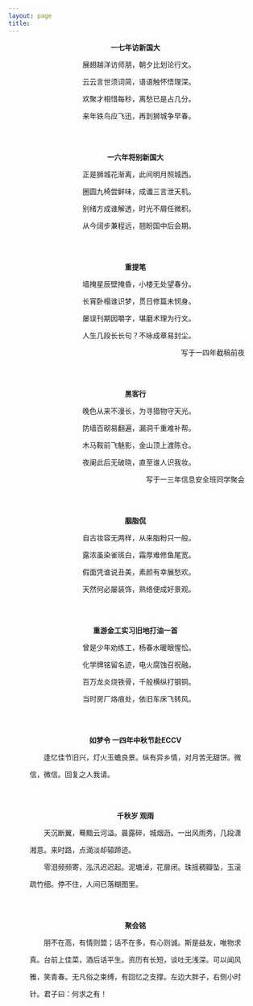 ```yaml
---
layout: page
title:  
---
```

<!--后续对p加属性，左右间距 -->
<t1>

<p><div class="text" style=" text-align:center;"><strong>一七年访新国大</strong></div></p>

<p><div class="text" style=" text-align:center;">&emsp;展翅越洋访师朋，朝夕比划论行文。</div></p>
<p><div class="text" style=" text-align:center;">&emsp;云云言世须词简，语语触怀悟理深。</div> </p> 
<p><div class="text" style=" text-align:center;">&emsp;欢聚才相惜每秒，离愁已是占几分。</div> </p> 
<p><div class="text" style=" text-align:center;">&emsp;来年铁鸟应飞迅，再到狮城争早春。</div> </p>  


<br>
<br>


<p><div class="text" style=" text-align:center;"><strong>一六年将别新国大</strong></div></p>

<p><div class="text" style=" text-align:center;">&emsp;正是狮城花渐离，此间明月照城西。</div></p>
<p><div class="text" style=" text-align:center;">&emsp;圈圆九椅尝鲜味，成谶三言泄天机。</div> </p> 
<p><div class="text" style=" text-align:center;">&emsp;别绪方成谁解透，时光不屑任微积。</div> </p> 
<p><div class="text" style=" text-align:center;">&emsp;从今阔步兼程远，翘盼国中后会期。</div> </p>  

<br>
<br>

<p><div class="text" style=" text-align:center;"><strong>重提笔</strong></div></p>

<p><div class="text" style=" text-align:center;">&emsp;墙掩星辰壁掩昏，小楼无处望春分。</div></p>
<p><div class="text" style=" text-align:center;">&emsp;长宵卧榻谁识梦，贯日修篇未悯身。</div> </p> 
<p><div class="text" style=" text-align:center;">&emsp;屡误刊期因嚼字，堪磨术理为行文。</div> </p> 
<p><div class="text" style=" text-align:center;">&emsp;人生几段长长句？不咏成章易封尘。</div> </p>  
<p><div class="text" style=" text-align:center;">&emsp;&emsp;&emsp;&emsp;&emsp;&emsp;&emsp;&emsp;&emsp;&emsp;&emsp;&emsp;&emsp;&emsp;&emsp;&emsp;&emsp;&emsp;&emsp;&emsp;&emsp;&emsp;写于一四年截稿前夜</div> </p>  

<br>
<br>

<p><div class="text" style=" text-align:center;"><strong>黑客行</strong></div></p>

<p><div class="text" style=" text-align:center;">&emsp;晚色从来不漫长，为寻猎物守天光。</div></p>
<p><div class="text" style=" text-align:center;">&emsp;防墙百砌易翻遍，漏洞千重难补帮。</div> </p> 
<p><div class="text" style=" text-align:center;">&emsp;木马鞍前飞魅影，金山顶上渡陈仓。</div> </p> 
<p><div class="text" style=" text-align:center;">&emsp;夜阑此后无破晓，直至谁人识我妆。</div> </p>  
<p><div class="text" style=" text-align:center;">&emsp;&emsp;&emsp;&emsp;&emsp;&emsp;&emsp;&emsp;&emsp;&emsp;&emsp;&emsp;&emsp;&emsp;&emsp;&emsp;&emsp;写于一三年信息安全班同学聚会</div> </p>  



<br>
<br>


<p><div class="text" style=" text-align:center;"><strong>胭脂侃</strong></div></p>

<p><div class="text" style=" text-align:center;">&emsp;自古妆容无两样，从来脂粉只一般。</div></p>
<p><div class="text" style=" text-align:center;">&emsp;露浓虽染雀斑白，霜厚难修鱼尾宽。</div> </p> 
<p><div class="text" style=" text-align:center;">&emsp;假面凭谁说丑美，素颜有幸展愁欢。</div> </p> 
<p><div class="text" style=" text-align:center;">&emsp;天然何必屡装饰，熟络便成好景观。</div> </p>  


<br>
<br>

<p><div class="text" style=" text-align:center;"><strong>重游金工实习旧地打油一首</strong></div></p>

<p><div class="text" style=" text-align:center;">&emsp;曾是少年劝练工，杨春水暖眼惺忪。</div></p>
<p><div class="text" style=" text-align:center;">&emsp;化学牌铭留名迹，电火腐蚀召祝融。</div> </p> 
<p><div class="text" style=" text-align:center;">&emsp;百万龙炎烧铁骨，千般横纵打钢铜。</div> </p> 
<p><div class="text" style=" text-align:center;">&emsp;当时房厂烙痕处，依旧车床飞转风。</div> </p>  


<br>
<br>

<p><div class="text" style=" text-align:center;"><strong>如梦令 一四年中秋节赴ECCV</strong></div></p>

<p><div class="text" style=" text-align:center;">&emsp;&emsp;逢忆佳节旧兴，灯火玉蟾良景。纵有异乡情，对月苦无甜饼。微</div></p>
<p><div class="text" style=" text-align:center;">信，微信。回复之人我请。&emsp;&emsp;&emsp;&emsp;&ensp;&emsp;&emsp;&emsp;&emsp;&ensp;&emsp;&emsp;&emsp;&emsp;&ensp;&emsp;&emsp;&emsp;&emsp;&ensp;</div> </p> 


<br>
<br>


<p><div class="text" style=" text-align:center;"><strong>千秋岁 观雨</strong></div></p>

<p><div class="text" style=" text-align:center;">&emsp;&emsp;天沉断翼，蓦黯云河溢。晨露碎，城烟沥。一出风雨秀，几段潇</div></p>
<p><div class="text" style=" text-align:center;">湘意。来时路，点滴淡却辕蹄迹。&emsp;&emsp;&emsp;&emsp;&emsp;&emsp;&emsp;&emsp;&emsp;&emsp;&emsp;&emsp;&emsp;&emsp;&emsp;</div> </p> 
<p><div class="text" style=" text-align:center;">&emsp;&emsp;零泪频频寄，泓汛迟迟起。泥塘淖，花扉闭。珠摇稠瓣坠，玉滚</div></p>
<p><div class="text" style=" text-align:center;">疏竹细。停不住，人间已落糊图里。&emsp;&emsp;&emsp;&emsp;&emsp;&emsp;&emsp;&emsp;&emsp;&emsp;&emsp;&emsp;&emsp;&emsp;</div> </p> 


<br>
<br>

<p><div class="text" style=" text-align:center;"><strong>聚会铭</strong></div></p>

<p><div class="text" style=" text-align:center;">&emsp;&emsp;朋不在高，有情则盟；话不在多，有心则诚。斯是益友，唯物求</div></p>
<p><div class="text" style=" text-align:center;">真。台前上佳菜，酒后话平生。资历有长短，谈吐无浅深。可以闻风</div> </p> 
<p><div class="text" style=" text-align:center;">雅，笑青春。无凡俗之束缚，有回忆之支撑。左边大胖子，右侧小时</div> </p> 
<p><div class="text" style=" text-align:center;">针。君子曰：何求之有！&emsp;&emsp;&emsp;&emsp;&emsp;&emsp;&emsp;&emsp;&emsp;&emsp;&emsp;&emsp;&emsp;&emsp;&emsp;&emsp;&emsp;&emsp;&emsp;</div> </p> 

</t1>